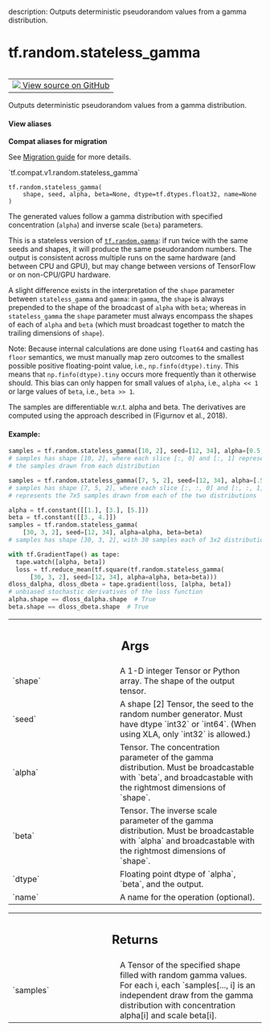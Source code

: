description: Outputs deterministic pseudorandom values from a gamma distribution.

<div itemscope itemtype="http://developers.google.com/ReferenceObject">
<meta itemprop="name" content="tf.random.stateless_gamma" />
<meta itemprop="path" content="Stable" />
</div>

# tf.random.stateless_gamma

<!-- Insert buttons and diff -->

<table class="tfo-notebook-buttons tfo-api nocontent" align="left">
<td>
  <a target="_blank" href="https://github.com/tensorflow/tensorflow/blob/r2.3/tensorflow/python/ops/stateless_random_ops.py#L281-L378">
    <img src="https://www.tensorflow.org/images/GitHub-Mark-32px.png" />
    View source on GitHub
  </a>
</td>
</table>



Outputs deterministic pseudorandom values from a gamma distribution.

<section class="expandable">
  <h4 class="showalways">View aliases</h4>
  <p>
<b>Compat aliases for migration</b>
<p>See
<a href="https://www.tensorflow.org/guide/migrate">Migration guide</a> for
more details.</p>
<p>`tf.compat.v1.random.stateless_gamma`</p>
</p>
</section>

<pre class="devsite-click-to-copy prettyprint lang-py tfo-signature-link">
<code>tf.random.stateless_gamma(
    shape, seed, alpha, beta=None, dtype=tf.dtypes.float32, name=None
)
</code></pre>



<!-- Placeholder for "Used in" -->

The generated values follow a gamma distribution with specified concentration
(`alpha`) and inverse scale (`beta`) parameters.

This is a stateless version of <a href="../../tf/random/gamma.md"><code>tf.random.gamma</code></a>: if run twice with the same
seeds and shapes, it will produce the same pseudorandom numbers. The output is
consistent across multiple runs on the same hardware (and between CPU and
GPU),
but may change between versions of TensorFlow or on non-CPU/GPU hardware.

A slight difference exists in the interpretation of the `shape` parameter
between `stateless_gamma` and `gamma`: in `gamma`, the `shape` is always
prepended to the shape of the broadcast of `alpha` with `beta`; whereas in
`stateless_gamma` the `shape` parameter must always encompass the shapes of
each of `alpha` and `beta` (which must broadcast together to match the
trailing dimensions of `shape`).

Note: Because internal calculations are done using `float64` and casting has
`floor` semantics, we must manually map zero outcomes to the smallest
possible positive floating-point value, i.e., `np.finfo(dtype).tiny`.  This
means that `np.finfo(dtype).tiny` occurs more frequently than it otherwise
should.  This bias can only happen for small values of `alpha`, i.e.,
`alpha << 1` or large values of `beta`, i.e., `beta >> 1`.

The samples are differentiable w.r.t. alpha and beta.
The derivatives are computed using the approach described in
(Figurnov et al., 2018).

#### Example:



```python
samples = tf.random.stateless_gamma([10, 2], seed=[12, 34], alpha=[0.5, 1.5])
# samples has shape [10, 2], where each slice [:, 0] and [:, 1] represents
# the samples drawn from each distribution

samples = tf.random.stateless_gamma([7, 5, 2], seed=[12, 34], alpha=[.5, 1.5])
# samples has shape [7, 5, 2], where each slice [:, :, 0] and [:, :, 1]
# represents the 7x5 samples drawn from each of the two distributions

alpha = tf.constant([[1.], [3.], [5.]])
beta = tf.constant([[3., 4.]])
samples = tf.random.stateless_gamma(
    [30, 3, 2], seed=[12, 34], alpha=alpha, beta=beta)
# samples has shape [30, 3, 2], with 30 samples each of 3x2 distributions.

with tf.GradientTape() as tape:
  tape.watch([alpha, beta])
  loss = tf.reduce_mean(tf.square(tf.random.stateless_gamma(
      [30, 3, 2], seed=[12, 34], alpha=alpha, beta=beta)))
dloss_dalpha, dloss_dbeta = tape.gradient(loss, [alpha, beta])
# unbiased stochastic derivatives of the loss function
alpha.shape == dloss_dalpha.shape  # True
beta.shape == dloss_dbeta.shape  # True
```

<!-- Tabular view -->
 <table class="responsive fixed orange">
<colgroup><col width="214px"><col></colgroup>
<tr><th colspan="2"><h2 class="add-link">Args</h2></th></tr>

<tr>
<td>
`shape`
</td>
<td>
A 1-D integer Tensor or Python array. The shape of the output tensor.
</td>
</tr><tr>
<td>
`seed`
</td>
<td>
A shape [2] Tensor, the seed to the random number generator. Must have
dtype `int32` or `int64`. (When using XLA, only `int32` is allowed.)
</td>
</tr><tr>
<td>
`alpha`
</td>
<td>
Tensor. The concentration parameter of the gamma distribution. Must
be broadcastable with `beta`, and broadcastable with the rightmost
dimensions of `shape`.
</td>
</tr><tr>
<td>
`beta`
</td>
<td>
Tensor. The inverse scale parameter of the gamma distribution. Must be
broadcastable with `alpha` and broadcastable with the rightmost dimensions
of `shape`.
</td>
</tr><tr>
<td>
`dtype`
</td>
<td>
Floating point dtype of `alpha`, `beta`, and the output.
</td>
</tr><tr>
<td>
`name`
</td>
<td>
A name for the operation (optional).
</td>
</tr>
</table>



<!-- Tabular view -->
 <table class="responsive fixed orange">
<colgroup><col width="214px"><col></colgroup>
<tr><th colspan="2"><h2 class="add-link">Returns</h2></th></tr>

<tr>
<td>
`samples`
</td>
<td>
A Tensor of the specified shape filled with random gamma values.
For each i, each `samples[..., i] is an independent draw from the gamma
distribution with concentration alpha[i] and scale beta[i].
</td>
</tr>
</table>


